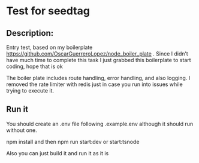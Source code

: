 # Test for seedtag

## Description:

Entry test, based on my boilerplate https://github.com/OscarGuerreroLopez/node_boiler_plate . Since I didn’t have much time to complete this task I just grabbed this boilerplate to start coding, hope that is ok

The boiler plate includes route handling, error handling, and also logging. I removed the rate limiter with redis just in case you run into issues while trying to execute it.

## Run it

You should create an .env file following .example.env although it should run without one.

npm install and then npm run start:dev or start:tsnode

Also you can just build it and run it as it is
